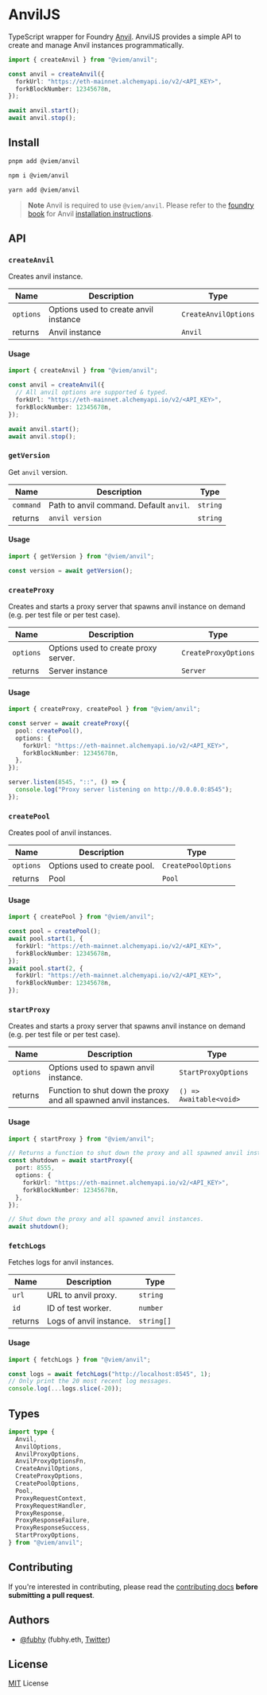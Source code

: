 # AnvilJS

TypeScript wrapper for Foundry [Anvil](https://github.com/foundry-rs/foundry/tree/master/crates/anvil). AnvilJS provides a simple API to create and manage Anvil instances programmatically.

```ts
import { createAnvil } from "@viem/anvil";

const anvil = createAnvil({
  forkUrl: "https://eth-mainnet.alchemyapi.io/v2/<API_KEY>",
  forkBlockNumber: 12345678n,
});

await anvil.start();
await anvil.stop();
```

## Install

```bash
pnpm add @viem/anvil
```

```bash
npm i @viem/anvil
```

```bash
yarn add @viem/anvil
```

> **Note**
> Anvil is required to use `@viem/anvil`. Please refer to the [foundry book](https://book.getfoundry.sh) for Anvil [installation instructions](https://book.getfoundry.sh/getting-started/installation).

## API

### `createAnvil`

Creates anvil instance.

| Name         | Description                             | Type                   |
| ------------ | --------------------------------------- | ---------------------- |
| `options`    | Options used to create anvil instance   | `CreateAnvilOptions`   |
| returns      | Anvil instance                          | `Anvil`                |

#### Usage

```ts
import { createAnvil } from "@viem/anvil";

const anvil = createAnvil({
  // All anvil options are supported & typed.
  forkUrl: "https://eth-mainnet.alchemyapi.io/v2/<API_KEY>",
  forkBlockNumber: 12345678n,
});

await anvil.start();
await anvil.stop();
```

### `getVersion`

Get `anvil` version.

| Name         | Description                             | Type       |
| ------------ | --------------------------------------- | ---------- |
| `command`    | Path to anvil command. Default `anvil`. | `string`   |
| returns      | `anvil version`                         | `string`   |

#### Usage

```ts
import { getVersion } from "@viem/anvil";

const version = await getVersion();
```

### `createProxy`

Creates and starts a proxy server that spawns anvil instance on demand (e.g. per test file or per test case).

| Name      | Description                            | Type                 |
| --------- | -------------------------------------- | -------------------- |
| `options` | Options used to create proxy server.   | `CreateProxyOptions` |
| returns   | Server instance                        | `Server`             |

#### Usage

```ts
import { createProxy, createPool } from "@viem/anvil";

const server = await createProxy({
  pool: createPool(),
  options: {
    forkUrl: "https://eth-mainnet.alchemyapi.io/v2/<API_KEY>",
    forkBlockNumber: 12345678n,
  },
});

server.listen(8545, "::", () => {
  console.log("Proxy server listening on http://0.0.0.0:8545");
});
```

### `createPool`

Creates pool of anvil instances.

| Name      | Description                       | Type                 |
| --------- | --------------------------------- | -------------------- |
| `options` | Options used to create pool.      | `CreatePoolOptions`  |
| returns   | Pool                              | `Pool`               |

#### Usage

```ts
import { createPool } from "@viem/anvil";

const pool = createPool();
await pool.start(1, {
  forkUrl: "https://eth-mainnet.alchemyapi.io/v2/<API_KEY>",
  forkBlockNumber: 12345678n,
});
await pool.start(2, {
  forkUrl: "https://eth-mainnet.alchemyapi.io/v2/<API_KEY>",
  forkBlockNumber: 12345678n,
});
```

### `startProxy`

Creates and starts a proxy server that spawns anvil instance on demand (e.g. per test file or per test case).

| Name      | Description                                                      | Type                      |
| --------- | ---------------------------------------------------------------- | ------------------------- |
| `options` | Options used to spawn anvil instance.                            | `StartProxyOptions`       |
| returns   | Function to shut down the proxy and all spawned anvil instances. | `() => Awaitable<void>`   |

#### Usage

```ts
import { startProxy } from "@viem/anvil";

// Returns a function to shut down the proxy and all spawned anvil instances.
const shutdown = await startProxy({
  port: 8555,
  options: {
    forkUrl: "https://eth-mainnet.alchemyapi.io/v2/<API_KEY>",
    forkBlockNumber: 12345678n,
  },
});

// Shut down the proxy and all spawned anvil instances.
await shutdown();
```

### `fetchLogs`

Fetches logs for anvil instances.

| Name     | Description             | Type                |
| -------- | ----------------------- | ------------------- |
| `url`    | URL to anvil proxy.     | `string`            |
| `id`     | ID of test worker.      | `number`            |
| returns  | Logs of anvil instance. | `string[]`          |

#### Usage

```ts
import { fetchLogs } from "@viem/anvil";

const logs = await fetchLogs("http://localhost:8545", 1);
// Only print the 20 most recent log messages.
console.log(...logs.slice(-20));
```

## Types

```ts
import type {
  Anvil,
  AnvilOptions,
  AnvilProxyOptions,
  AnvilProxyOptionsFn,
  CreateAnvilOptions,
  CreateProxyOptions,
  CreatePoolOptions,
  Pool,
  ProxyRequestContext,
  ProxyRequestHandler,
  ProxyResponse,
  ProxyResponseFailure,
  ProxyResponseSuccess,
  StartProxyOptions,
} from "@viem/anvil";
```

## Contributing

If you're interested in contributing, please read the [contributing docs](/.github/CONTRIBUTING.md) **before submitting a pull request**.

## Authors

- [@fubhy](https://github.com/fubhy) (fubhy.eth, [Twitter](https://twitter.com/thefubhy))

## License

[MIT](/LICENSE) License
